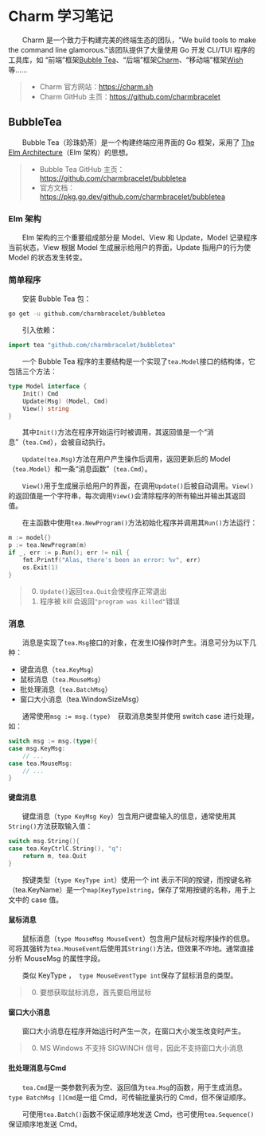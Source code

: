# Charm 学习笔记

&emsp;&emsp;Charm 是一个致力于构建完美的终端生态的团队，"We build tools to make the command line glamorous."该团队提供了大量使用 Go 开发 CLI/TUI 程序的工具库，如 “前端”框架[Bubble Tea](https://github.com/charmbracelet/bubbletea)、“后端”框架[Charm](https://github.com/charmbracelet/charm)、“移动端”框架[Wish](https://github.com/charmbracelet/wish)等……

> - Charm 官方网站：https://charm.sh
> - Charm GitHub 主页：https://github.com/charmbracelet

## BubbleTea

&emsp;&emsp;Bubble Tea（珍珠奶茶）是一个构建终端应用界面的 Go 框架，采用了 [The Elm Architecture](https://guide.elm-lang.org/architecture/)（Elm 架构）的思想。

> - Bubble Tea GitHub 主页：https://github.com/charmbracelet/bubbletea
> - 官方文档：https://pkg.go.dev/github.com/charmbracelet/bubbletea

### Elm 架构

&emsp;&emsp;Elm 架构的三个重要组成部分是 Model、View 和 Update，Model 记录程序当前状态，View 根据 Model 生成展示给用户的界面，Update 指用户的行为使 Model 的状态发生转变。

### 简单程序

&emsp;&emsp;安装 Bubble Tea 包：

```bash
go get -u github.com/charmbracelet/bubbletea
```

&emsp;&emsp;引入依赖：

```go
import tea "github.com/charmbracelet/bubbletea"
```

&emsp;&emsp;一个 Bubble Tea 程序的主要结构是一个实现了`tea.Model`接口的结构体，它包括三个方法：

```go
type Model interface {
    Init() Cmd
    Update(Msg) (Model, Cmd)
    View() string
}
```

&emsp;&emsp;其中`Init()`方法在程序开始运行时被调用，其返回值是一个“消息”（`tea.Cmd`），会被自动执行。

&emsp;&emsp;`Update(tea.Msg)`方法在用户产生操作后调用，返回更新后的 Model （`tea.Model`）和一条“消息函数”（`tea.Cmd`）。

&emsp;&emsp;`View()`用于生成展示给用户的界面，在调用`Update()`后被自动调用。`View()`的返回值是一个字符串，每次调用`View()`会清除程序的所有输出并输出其返回值。

&emsp;&emsp;在主函数中使用`tea.NewProgram()`方法初始化程序并调用其`Run()`方法运行：

```go
m := model{} 
p := tea.NewProgram(m)
if _, err := p.Run(); err != nil {
    fmt.Printf("Alas, there's been an error: %v", err)
    os.Exit(1)
}
```

> 0. `Update()`返回`tea.Quit`会使程序正常退出
> 1. 程序被 kill 会返回`"program was killed"`错误

### 消息

&emsp;&emsp;消息是实现了`tea.Msg`接口的对象，在发生IO操作时产生。消息可分为以下几种：

- 键盘消息（`tea.KeyMsg`）
- 鼠标消息（`tea.MouseMsg`）
- 批处理消息（`tea.BatchMsg`）
- 窗口大小消息（tea.WindowSizeMsg）

&emsp;&emsp;通常使用`msg := msg.(type)  `获取消息类型并使用 switch case 进行处理，如：

```go
switch msg := msg.(type){
case msg.KeyMsg:
    // ...
case tea.MouseMsg:
    // ...
}
```

#### 键盘消息

&emsp;&emsp;键盘消息（`type KeyMsg Key`）包含用户键盘输入的信息，通常使用其`String()`方法获取输入值：

```go
switch msg.String(){
case tea.KeyCtrlC.String(), "q":
    return m, tea.Quit
}
```

&emsp;&emsp;按键类型（`type KeyType int`）使用一个 int 表示不同的按键，而按键名称（tea.KeyName）是一个`map[KeyType]string`，保存了常用按键的名称，用于上文中的 case 值。

#### 鼠标消息

&emsp;&emsp;鼠标消息（`type MouseMsg MouseEvent`）包含用户鼠标对程序操作的信息。可将其强转为`tea.MouseEvent`后使用其`String()`方法，但效果不咋地。通常直接分析 MouseMsg 的属性字段。

&emsp;&emsp;类似 KeyType ，` type MouseEventType int`保存了鼠标消息的类型。

> 0. 要想获取鼠标消息，首先要启用鼠标

#### 窗口大小消息

&emsp;&emsp;窗口大小消息在程序开始运行时产生一次，在窗口大小发生改变时产生。

> 0. MS Windows 不支持 SIGWINCH 信号，因此不支持窗口大小消息

#### 批处理消息与Cmd

&emsp;&emsp;`tea.Cmd`是一类参数列表为空、返回值为`tea.Msg`的函数，用于生成消息。`type BatchMsg []Cmd`是一组 Cmd，可传输批量执行的 Cmd，但不保证顺序。

&emsp;&emsp;可使用`tea.Batch()`函数不保证顺序地发送 Cmd，也可使用`tea.Sequence()`保证顺序地发送 Cmd。
